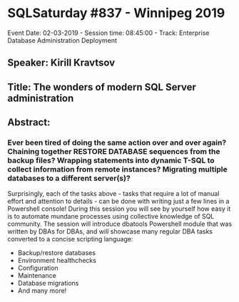 # SQLSaturday #837 - Winnipeg 2019
Event Date: 02-03-2019 - Session time: 08:45:00 - Track: Enterprise Database Administration  Deployment
## Speaker: Kirill Kravtsov
## Title: The wonders of modern SQL Server administration
## Abstract:
### Ever been tired of doing the same action over and over again? Chaining together RESTORE DATABASE sequences from the backup files? Wrapping statements into dynamic T-SQL to collect information from remote instances? Migrating multiple databases to a different server(s)?
Surprisingly, each of the tasks above - tasks that require a lot of manual effort and attention to details - can be done with writing just a few lines in a Powershell console! 
During this session you will see by yourself how easy it is to automate mundane processes using collective knowledge of SQL community. The session will introduce dbatools Powershell module that was written by DBAs for DBAs, and will showcase many regular DBA tasks converted to a concise scripting language:
* Backup/restore databases
* Environment healthchecks
* Configuration
* Maintenance
* Database migrations
* And many more!
